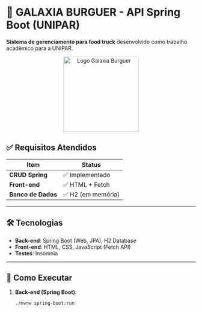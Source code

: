 # 🍔 GALAXIA BURGUER - API Spring Boot (UNIPAR)  

**Sistema de gerenciamento para food truck** desenvolvido como trabalho acadêmico para a UNIPAR.  

<div align="center">
  <img src="https://img.freepik.com/vetores-premium/ilustracao-de-icone-do-vetor-dos-desenhos-animados-do-planeta-hamburguer_480044-292.jpg" width="200" alt="Logo Galaxia Burguer">
</div>

## ✅ Requisitos Atendidos  
| Item               | Status         |  
|--------------------|---------------|  
| **CRUD Spring**    | ✅ Implementado |  
| **Front-end**      | ✅ HTML + Fetch |  
| **Banco de Dados** | ✅ H2 (em memória) |  

---

## 🛠️ Tecnologias  
- **Back-end**: Spring Boot (Web, JPA), H2 Database  
- **Front-end**: HTML, CSS, JavaScript (Fetch API)  
- **Testes**: Insomnia  

---

## 🚀 Como Executar  
1. **Back-end (Spring Boot)**:  
   ```bash
   ./mvnw spring-boot:run

